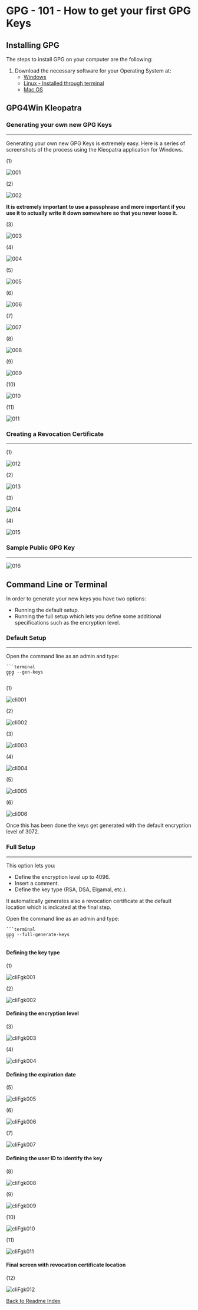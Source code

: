 # GPG - 101 - How to get your first GPG Keys

## Installing GPG

The steps to install GPG on your computer are the following:

1. Download the necessary software for your Operating System at:
    - [Windows](https://gpg4win.org/download.html)
    - [Linux - Installed through terminal](https://linuxhint.com/gpg-command-ubuntu/)
    - [Mac OS](https://sourceforge.net/p/gpgosx/docu/Download/)

## GPG4Win Kleopatra

### Generating your own new GPG Keys

---

Generating your own new GPG Keys is extremely easy.
Here is a series of screenshots of the process using the Kleopatra application for Windows.

(1)

![001](https://github.com/Nautilus-Cyberneering/GPG-Bootcamp/blob/main/media/KLEO_CREATE_001.png)

(2)

![002](https://github.com/Nautilus-Cyberneering/GPG-Bootcamp/blob/main/media/KLEO_CREATE_002.png)

**It is extremely important to use a passphrase and more important if you use it to actually write it down somewhere so that you never loose it.**

(3)

![003](https://github.com/Nautilus-Cyberneering/GPG-Bootcamp/blob/main/media/KLEO_CREATE_003.png)

(4)

![004](https://github.com/Nautilus-Cyberneering/GPG-Bootcamp/blob/main/media/KLEO_CREATE_004.png)

(5)

![005](https://github.com/Nautilus-Cyberneering/GPG-Bootcamp/blob/main/media/KLEO_CREATE_005.png)

(6)

![006](https://github.com/Nautilus-Cyberneering/GPG-Bootcamp/blob/main/media/KLEO_CREATE_006.png)

(7)

![007](https://github.com/Nautilus-Cyberneering/GPG-Bootcamp/blob/main/media/KLEO_CREATE_007.png)

(8)

![008](https://github.com/Nautilus-Cyberneering/GPG-Bootcamp/blob/main/media/KLEO_CREATE_008.png)

(9)

![009](https://github.com/Nautilus-Cyberneering/GPG-Bootcamp/blob/main/media/KLEO_CREATE_009.png)

(10)

![010](https://github.com/Nautilus-Cyberneering/GPG-Bootcamp/blob/main/media/KLEO_CREATE_010.png)

(11)

![011](https://github.com/Nautilus-Cyberneering/GPG-Bootcamp/blob/main/media/KLEO_CREATE_011.png)

### Creating a Revocation Certificate

---
(1)

![012](https://github.com/Nautilus-Cyberneering/GPG-Bootcamp/blob/main/media/KLEO_CREATE_012.png)

(2)

![013](https://github.com/Nautilus-Cyberneering/GPG-Bootcamp/blob/main/media/KLEO_CREATE_013.png)

(3)

![014](https://github.com/Nautilus-Cyberneering/GPG-Bootcamp/blob/main/media/KLEO_CREATE_014.png)

(4)

![015](https://github.com/Nautilus-Cyberneering/GPG-Bootcamp/blob/main/media/KLEO_CREATE_015.png)

### Sample Public GPG Key

---

![016](https://github.com/Nautilus-Cyberneering/GPG-Bootcamp/blob/main/media/KLEO_CREATE_016.png)

## Command Line or Terminal

In order to generate your new keys you have two options:

- Running the default setup.
- Running the full setup which lets you define some additional specifications such as the encryption level.

### Default Setup

---
Open the command line as an admin and type:

    ```terminal
    gpg --gen-keys
    ```

(1)

![cli001](https://github.com/Nautilus-Cyberneering/GPG-Bootcamp/blob/main/media/CLI_CREATE_001.png)

(2)

![cli002](https://github.com/Nautilus-Cyberneering/GPG-Bootcamp/blob/main/media/CLI_CREATE_002.png)

(3)

![cli003](https://github.com/Nautilus-Cyberneering/GPG-Bootcamp/blob/main/media/CLI_CREATE_003.png)

(4)

![cli004](https://github.com/Nautilus-Cyberneering/GPG-Bootcamp/blob/main/media/CLI_CREATE_004.png)

(5)

![cli005](https://github.com/Nautilus-Cyberneering/GPG-Bootcamp/blob/main/media/CLI_CREATE_005.png)

(6)

![cli006](https://github.com/Nautilus-Cyberneering/GPG-Bootcamp/blob/main/media/CLI_CREATE_006.png)

Once this has been done the keys get generated with the default encryption level of 3072.

### Full Setup

---

This option lets you:

- Define the encryption level up to 4096.
- Insert a comment.
- Define the key type (RSA, DSA, Elgamal, etc.).

It automatically generates also a revocation certificate at the default location which is indicated at the final step.

Open the command line as an admin and type:

    ```terminal
    gpg --full-generate-keys
    ```

#### Defining the key type

(1)

![cliFgk001](https://github.com/Nautilus-Cyberneering/GPG-Bootcamp/blob/main/media/CLI_CREATE_fgk_001.png)

(2)

![cliFgk002](https://github.com/Nautilus-Cyberneering/GPG-Bootcamp/blob/main/media/CLI_CREATE_fgk_002.png)

#### Defining the encryption level

(3)

![cliFgk003](https://github.com/Nautilus-Cyberneering/GPG-Bootcamp/blob/main/media/CLI_CREATE_fgk_003.png)

(4)

![cliFgk004](https://github.com/Nautilus-Cyberneering/GPG-Bootcamp/blob/main/media/CLI_CREATE_fgk_004.png)

#### Defining the expiration date

(5)

![cliFgk005](https://github.com/Nautilus-Cyberneering/GPG-Bootcamp/blob/main/media/CLI_CREATE_fgk_005.png)

(6)

![cliFgk006](https://github.com/Nautilus-Cyberneering/GPG-Bootcamp/blob/main/media/CLI_CREATE_fgk_006.png)

(7)

![cliFgk007](https://github.com/Nautilus-Cyberneering/GPG-Bootcamp/blob/main/media/CLI_CREATE_fgk_007.png)

#### Defining the user ID to identify the key

(8)

![cliFgk008](https://github.com/Nautilus-Cyberneering/GPG-Bootcamp/blob/main/media/CLI_CREATE_fgk_008.png)

(9)

![cliFgk009](https://github.com/Nautilus-Cyberneering/GPG-Bootcamp/blob/main/media/CLI_CREATE_fgk_009.png)

(10)

![cliFgk010](https://github.com/Nautilus-Cyberneering/GPG-Bootcamp/blob/main/media/CLI_CREATE_fgk_010.png)

(11)

![cliFgk011](https://github.com/Nautilus-Cyberneering/GPG-Bootcamp/blob/main/media/CLI_CREATE_fgk_011.png)

#### Final screen with revocation certificate location

(12)

![cliFgk012](https://github.com/Nautilus-Cyberneering/GPG-Bootcamp/blob/main/media/CLI_CREATE_fgk_012.png)

[Back to Readme Index](https://github.com/Nautilus-Cyberneering/GPG-Bootcamp/blob/main/README.md)
